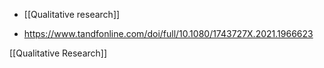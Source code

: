 - [[Qualitative research]]

- https://www.tandfonline.com/doi/full/10.1080/1743727X.2021.1966623

[[Qualitative Research]]
